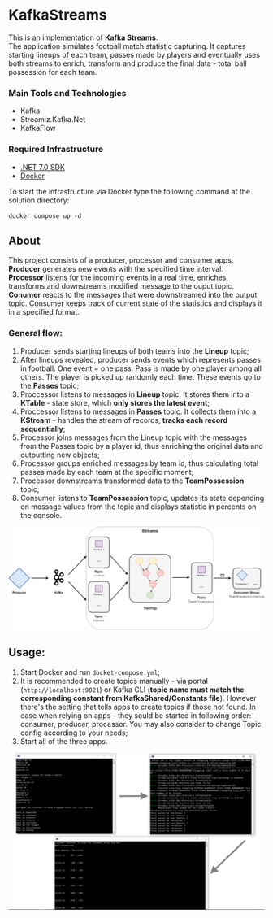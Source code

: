# KafkaStreams

This is an implementation of **Kafka Streams**.  
The application simulates football match statistic capturing. It captures starting lineups of each team, passes made by players and eventually uses both streams to enrich, transform and produce the final data - total ball possession for each team.

### Main Tools and Technologies
- Kafka
- Streamiz.Kafka.Net
- KafkaFlow

### Required Infrastructure

- [.NET 7.0 SDK](https://dotnet.microsoft.com/download/dotnet/7.0)
- [Docker](https://docs.docker.com/get-docker)

To start the infrastructure via Docker type the following command at the solution directory:

```
docker compose up -d
```

## About

This project consists of a producer, processor and consumer apps.  
**Producer** generates new events with the specified time interval.  
**Processor** listens for the incoming events in a real time, enriches, transforms and downstreams modified message to the ouput topic.  
**Conumer** reacts to the messages that were downstreamed into the output topic. Consumer keeps track of current state of the statistics and displays it in a specified format.  

### General flow:

1. Producer sends starting lineups of both teams into the **Lineup** topic;
2. After lineups revealed, producer sends events which represents passes in football. One event = one pass. Pass is made by one player among all others. The player is picked up randomly each time. These events go to the **Passes** topic;
3. Proccessor listens to messages in **Lineup** topic. It stores them into a **KTable** - state store, which **only stores the latest event**;
4. Proccessor listens to messages in **Passes** topic. It collects them into a **KStream** - handles the stream of records, **tracks each record sequentially**;
5. Processor joins messages from the Lineup topic with the messages from the Passes topic by a player id, thus enriching the original data and outputting new objects;
6. Processor groups enriched messages by team id, thus calculating total passes made by each team at the specific moment;
7. Processor downstreams transformed data to the **TeamPossession** topic;
8. Consumer listens to **TeamPossession** topic, updates its state depending on message values from the topic and displays statistic in percents on the console.

![General flow](assets/flow.png)

## Usage:

1. Start Docker and run `docket-compose.yml`;
2. It is recommended to create topics manually - via portal (`http://localhost:9021`) or Kafka CLI (**topic name must match the corresponding constant from KafkaShared/Constants file**). However there's the setting that tells apps to create topics if those not found. In case when relying on apps - they sould be started in following order: consumer, producer, processor. You may also consider to change Topic config according to your needs;
3. Start all of the three apps.

![Example of an output](assets/output.png)